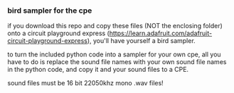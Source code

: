 ### bird sampler for the cpe

if you download this repo and copy these files (NOT the enclosing folder) onto a circuit playground express (https://learn.adafruit.com/adafruit-circuit-playground-express), you'll have yourself a bird sampler.

to turn the included python code into a sampler for your own cpe, all you have to do is replace the sound file names with your own sound file names in the python code, and copy it and your sound files to a CPE.

sound files must be 16 bit 22050khz mono .wav files!

